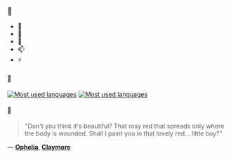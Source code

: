 ### 👋

- 🔭
- 🌱
- 💬
- 📫
- ⚡

#### 🧏

[![Most used languages](https://github-readme-stats-aynah.vercel.app/api/top-langs/?username=aynh&theme=solarized-dark&langs_count=6&layout=compact&hide_title=true)](https://github.com/anuraghazra/github-readme-stats#gh-dark-mode-only)
[![Most used languages](https://github-readme-stats-aynah.vercel.app/api/top-langs/?username=aynh&theme=solarized-light&langs_count=6&layout=compact&hide_title=true)](https://github.com/anuraghazra/github-readme-stats#gh-light-mode-only)

#### 💬

> "Don't you think it's beautiful? That rosy red that spreads only where the body is wounded. Shall I paint you in that lovely red... little boy?"

&mdash; [**Ophelia**](https://myanimelist.net/character.php?q=Ophelia&cat=character), [**Claymore**](https://myanimelist.net/search/all?q=Claymore&cat=all)
